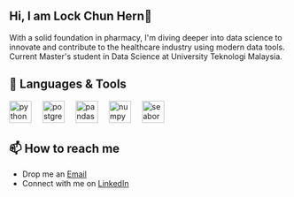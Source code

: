 ## Hi, I am Lock Chun Hern👋

With a solid foundation in pharmacy, I'm diving deeper into data science to innovate and contribute to the healthcare industry using modern data tools.
Current Master's student in Data Science at University Teknologi Malaysia.

## 🧰 **Languages & Tools**  
<div align="left">
  <img src="https://cdn.jsdelivr.net/gh/devicons/devicon/icons/python/python-original.svg" height="40" alt="python logo"  />
  <img width="12" />
  <img src="https://cdn.jsdelivr.net/gh/devicons/devicon/icons/postgresql/postgresql-original.svg" height="40" alt="postgresql logo"  />
  <img width="12" />
  <img src="https://cdn.jsdelivr.net/gh/devicons/devicon/icons/pandas/pandas-original.svg" height="40" alt="pandas logo"  />
  <img width="12" />
  <img src="https://cdn.jsdelivr.net/gh/devicons/devicon/icons/numpy/numpy-original.svg" height="40" alt="numpy logo"  />
  <img width="12" />
  <img src="https://seaborn.pydata.org/_images/logo-mark-lightbg.svg" alt="seaborn" height="40"/> 

</div>

###

## 📫 How to reach me 
- Drop me an [Email](mailto:henrylock.ch2@gmail.com)
- Connect with me on [LinkedIn](https://linkedin.com/in/lock-chun-hern-868506260/)
